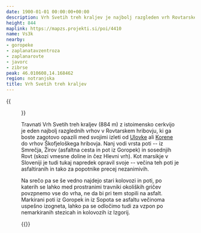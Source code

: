 ```yaml
---
date: 1900-01-01 00:00:00+00:00
description: Vrh Svetih treh kraljev je najbolj razgleden vrh Rovtarskega hribovja
height: 844
maplink: https://mapzs.projekti.si/poi/4410
name: Vs3k
nearby:
- goropeke
- zaplanatavzentroza
- zaplanarovte
- javorc
- zibrse
peak: 46.010608,14.168462
region: notranjska
title: Vrh Svetih treh kraljev
---
```

{{<figure src="M_8-4874_IMG.JPG" caption="Pogled na Vrh svetih treh kraljev iz Izgorij">}} 

Travnati Vrh Svetih treh kraljev (884 m) z istoimensko cerkvijo je eden najbolj razglednih vrhov v Rovtarskem hribovju, ki ga boste zagotovo opazili med svojimi izleti od [Ulovke](../ulovka) ali [Korene](../korena) do vrhov Škofjeloškega hribovja. Nanj vodi vrsta poti -- iz Smrečja, Žirov (asfaltna cesta in pot iz Goropek) in sosednjih Rovt (skozi vmesne doline in čez Hlevni vrh). Kot marsikje v Sloveniji je tudi tukaj napredek opravil svoje -- večina teh poti je asfaltiranih in tako za popotnike precej nezanimivih.

Na srečo pa se še vedno najdejo stari kolovozi in poti, po katerih se lahko med prostranimi travniki okoliških gričev povzpnemo vse do vrha, ne da bi pri tem stopili na asfalt. Markirani poti iz Goropek in iz Sopota se asfaltu večinoma uspešno izogneta, lahko pa se odločimo tudi za vzpon po nemarkiranih stezicah in kolovozih iz Izgorij.

{{<multipath-hike-list>}}

